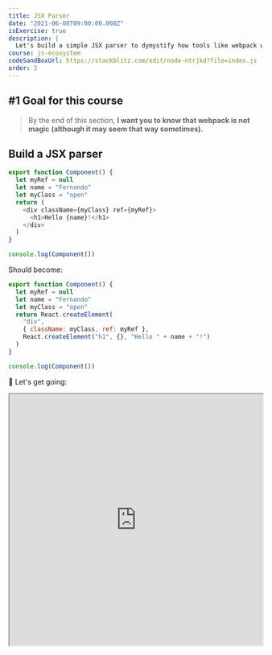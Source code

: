 ```yaml
---
title: JSX Parser
date: "2021-06-08T09:00:00.000Z"
isExercise: true
description: |
  Let's build a simple JSX parser to dymystify how tools like webpack work.
course: js-ecosystem
codeSandBoxUrl: https://stackblitz.com/edit/node-ntrjkd?file=index.js
order: 2
---
```


## #1 Goal for this course

> By the end of this section, **I want you to know that webpack is not magic (although it may seem that way sometimes).**

## Build a JSX parser

```js
export function Component() {
  let myRef = null
  let name = "Fernando"
  let myClass = "open"
  return (
    <div className={myClass} ref={myRef}>
      <h1>Hello {name}!</h1>
    </div>
  )
}

console.log(Component())
```

Should become:

```js
export function Component() {
  let myRef = null
  let name = "Fernando"
  let myClass = "open"
  return React.createElement(
    "div",
    { className: myClass, ref: myRef },
    React.createElement("h1", {}, "Hello " + name + "!")
  )
}

console.log(Component())
```

🚀 Let's get going:

<iframe src="https://stackblitz.com/edit/node-ntrjkd?embed=1&file=index.js&view=editor" width="100%" height="500"></iframe>
